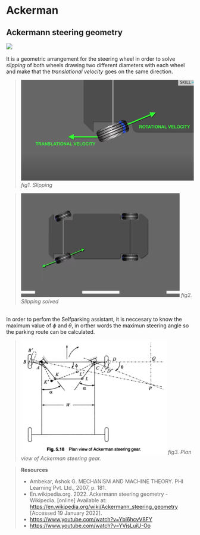 # Ackerman

## Ackermann steering geometry

<img src = "https://upload.wikimedia.org/wikipedia/commons/thumb/a/a0/Ackermann_turning.svg/330px-Ackermann_turning.svg.png">

It is a geometric arrangement for the steering wheel in order to solve *slipping* of both wheels drawing two different diameters with each wheel and make that the *translational velocity* goes on the same direction.

<!--- ![](Media_rsc/img1.png) --->

>![](https://github.com/A1bertoVG/Self_parking/blob/main/Media_rsc/img1.PNG?raw=true)
>*fig1. Slipping*

<!---![](Media_rsc/img2.png)-->
>![](https://github.com/A1bertoVG/Self_parking/blob/main/Media_rsc/img2.PNG?raw=true)
>*fig2. Slipping solved*

\
In order to perfom the Selfparking assistant, it is neccesary to know the maximum value of $\phi$ and $\theta$, in orther words the maximun steering angle so the parking route can be calculated.

<!---![](Media_rsc/img3.png)-->
>![](https://github.com/A1bertoVG/Self_parking/blob/main/Media_rsc/img3.PNG?raw=true)
>*fig3. Plan view of Ackerman steering gear.*

>**Resources**
>- Ambekar, Ashok G. MECHANISM AND MACHINE THEORY. PHI Learning Pvt. Ltd., 2007, p. 181.
>- En.wikipedia.org. 2022. Ackermann steering geometry - Wikipedia. [online] Available at: <https://en.wikipedia.org/wiki/Ackermann_steering_geometry> [Accessed 19 January 2022].
>- https://www.youtube.com/watch?v=Ybl6hcvV8FY
>- https://www.youtube.com/watch?v=YVisLuiU-Oo